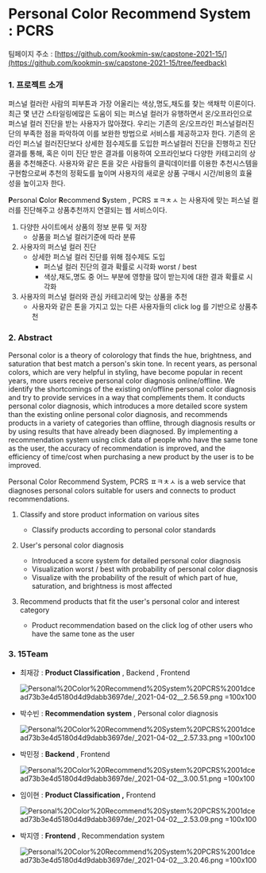 # Personal Color Recommend System : PCRS

팀페이지 주소 : [https://github.com/kookmin-sw/capstone-2021-15/](https://github.com/kookmin-sw/capstone-2021-15/tree/feedback)

### 1. 프로젝트 소개

  퍼스널 컬러란 사람의 피부톤과 가장 어울리는 색상,명도,채도를 찾는 색채학 이론이다. 최근 몇 년간 스타일링에많은 도움이 되는 퍼스널 컬러가 유행하면서 온/오프라인으로 퍼스널 컬러 진단을 받는 사용자가 많아졌다. 우리는 기존의 온/오프라인 퍼스널컬러진단의 부족한 점을 파악하여 이를 보완한 방법으로 서비스를 제공하고자 한다. 기존의 온라인 퍼스널 컬러진단보다 상세한 점수제도를 도입한 퍼스널컬러 진단을 진행하고 진단 결과를 통해, 혹은 이미 진단 받은 결과를 이용하여 오프라인보다 다양한 카테고리의 상품을 추천해준다. 사용자와 같은 톤을 갖은 사람들의 클릭데이터를 이용한 추천시스템을 구현함으로써 추천의 정확도를 높이며 사용자의 새로운 상품 구매시 시간/비용의 효율성을 높이고자 한다. 

**P**ersonal **C**olor **R**ecommend **S**ystem , PCRS ㅍㅋㅊㅅ 는 사용자에 맞는 퍼스널 컬러를 진단해주고 상품추천까지 연결되는 웹 서비스이다. 

1. 다양한 사이트에서 상품의 정보 분류 및 저장 
    - 상품을 퍼스널 컬러기준에 따라 분류
2. 사용자의 퍼스널 컬러 진단 
    - 상세한 퍼스널 컬러 진단를 위해 점수제도 도입
        - 퍼스널 컬러 진단의 결과 확률로 시각화 worst / best
        - 색상,채도,명도 중 어느 부분에 영향을 많이 받는지에 대한 결과 확률로 시각화
3. 사용자의 퍼스널 컬러와 관심 카테고리에 맞는 상품을 추천 
    - 사용자와 같은 톤을 가지고 있는 다른 사용자들의 click log 를 기반으로 상품추천

### 2. Abstract

  Personal color is a theory of colorology that finds the hue, brightness, and saturation that best match a person's skin tone. In recent years, as personal colors, which are very helpful in styling, have become popular in recent years, more users receive personal color diagnosis online/offline. We identify the shortcomings of the existing on/offline personal color diagnosis and try to provide services in a way that complements them. It conducts personal color diagnosis, which introduces a more detailed score system than the existing online personal color diagnosis, and recommends products in a variety of categories than offline, through diagnosis results or by using results that have already been diagnosed. By implementing a recommendation system using click data of people who have the same tone as the user, the accuracy of recommendation is improved, and the efficiency of time/cost when purchasing a new product by the user is to be improved.

Personal Color Recommend System, PCRS ㅍㅋㅊㅅ is a web service that diagnoses personal colors suitable for users and connects to product recommendations.

1. Classify and store product information on various sites
    - Classify products according to personal color standards
2. User's personal color diagnosis
    - Introduced a score system for detailed personal color diagnosis
    - Visualization worst / best with probability of personal color diagnosis
    - Visualize with the probability of the result of which part of hue, saturation, and brightness is most affected

3. Recommend products that fit the user's personal color and interest category
    - Product recommendation based on the click log of other users who have the same tone as the user

### 3. 15Team

- 최재강 : **Product Classification**  , Backend , Frontend

    ![Personal%20Color%20Recommend%20System%20PCRS%2001dcead73b3e4d5180d4d9dabb3697de/_2021-04-02__2.56.59.png =100x100](15team/최재강.png)

- 박수빈 : **Recommendation** **system** , Personal color diagnosis

    ![Personal%20Color%20Recommend%20System%20PCRS%2001dcead73b3e4d5180d4d9dabb3697de/_2021-04-02__2.57.33.png =100x100](15team/박수빈.png)

- 박민정 : **Backend** , Frontend

    ![Personal%20Color%20Recommend%20System%20PCRS%2001dcead73b3e4d5180d4d9dabb3697de/_2021-04-02__3.00.51.png =100x100](15team/박민정.png)

- 임이현 : **Product Classification ,** Frontend

    ![Personal%20Color%20Recommend%20System%20PCRS%2001dcead73b3e4d5180d4d9dabb3697de/_2021-04-02__2.53.09.png =100x100](15team/임이현.png)

- 박지영 : **Frontend** , Recommendation system

    ![Personal%20Color%20Recommend%20System%20PCRS%2001dcead73b3e4d5180d4d9dabb3697de/_2021-04-02__3.20.46.png =100x100](15team/박지영.png)
